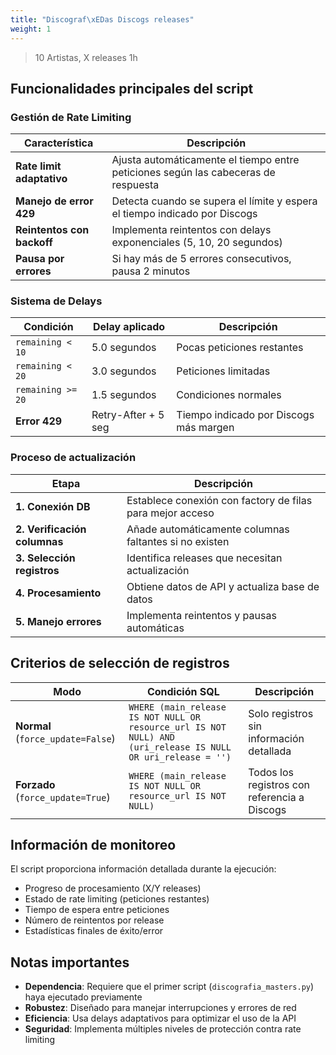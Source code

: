 ```yaml
---
title: "Discograf\xEDas Discogs releases"
weight: 1
---
```


> 10 Artistas, X releases 1h

## Funcionalidades principales del script

### Gestión de Rate Limiting

|Característica|Descripción|
|---|---|
|**Rate limit adaptativo**|Ajusta automáticamente el tiempo entre peticiones según las cabeceras de respuesta|
|**Manejo de error 429**|Detecta cuando se supera el límite y espera el tiempo indicado por Discogs|
|**Reintentos con backoff**|Implementa reintentos con delays exponenciales (5, 10, 20 segundos)|
|**Pausa por errores**|Si hay más de 5 errores consecutivos, pausa 2 minutos|

### Sistema de Delays

|Condición|Delay aplicado|Descripción|
|---|---|---|
|`remaining < 10`|5.0 segundos|Pocas peticiones restantes|
|`remaining < 20`|3.0 segundos|Peticiones limitadas|
|`remaining >= 20`|1.5 segundos|Condiciones normales|
|**Error 429**|Retry-After + 5 seg|Tiempo indicado por Discogs más margen|

### Proceso de actualización

|Etapa|Descripción|
|---|---|
|**1. Conexión DB**|Establece conexión con factory de filas para mejor acceso|
|**2. Verificación columnas**|Añade automáticamente columnas faltantes si no existen|
|**3. Selección registros**|Identifica releases que necesitan actualización|
|**4. Procesamiento**|Obtiene datos de API y actualiza base de datos|
|**5. Manejo errores**|Implementa reintentos y pausas automáticas|

## Criterios de selección de registros

|Modo|Condición SQL|Descripción|
|---|---|---|
|**Normal** (`force_update=False`)|`WHERE (main_release IS NOT NULL OR resource_url IS NOT NULL) AND (uri_release IS NULL OR uri_release = '')`|Solo registros sin información detallada|
|**Forzado** (`force_update=True`)|`WHERE (main_release IS NOT NULL OR resource_url IS NOT NULL)`|Todos los registros con referencia a Discogs|

## Información de monitoreo

El script proporciona información detallada durante la ejecución:

- Progreso de procesamiento (X/Y releases)
- Estado de rate limiting (peticiones restantes)
- Tiempo de espera entre peticiones
- Número de reintentos por release
- Estadísticas finales de éxito/error

## Notas importantes

- **Dependencia**: Requiere que el primer script (`discografia_masters.py`) haya ejecutado previamente
- **Robustez**: Diseñado para manejar interrupciones y errores de red
- **Eficiencia**: Usa delays adaptativos para optimizar el uso de la API
- **Seguridad**: Implementa múltiples niveles de protección contra rate limiting

